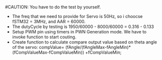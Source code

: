 #CAUTION: You have to do the test by yourself. 
- The freq that we need to provide for Servo is 50Hz, so i choocse fSTM32 = 3MHz, and AAR = 60000.
- The dutyCycle by testing is 1950/60000 - 8000/60000  = 0.316 - 0.133
- Setup PWM pin using timers in PWN Generation mode. We have to invoke function to start couting.
- Create function to calculate compare output value based on theta angle of the servo:
    compValue= (fAngle/(fAngleMax-fAngleMin)*(fCompValueMax-fCompValueMin)) +fCompValueMin;
